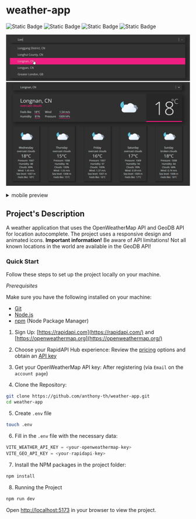 # weather-app

![Static Badge](https://img.shields.io/badge/JavaScript-323330?style=flat&logo=javascript&logoColor=F7DF1E) ![Static Badge](https://img.shields.io/badge/react-gray?logo=react) ![Static Badge](https://img.shields.io/badge/vite-white?logo=vite)  ![Static Badge](https://img.shields.io/badge/HTML5-E34F26?style=flat&logo=html5&logoColor=white)


![screenshot](/public/readme/readme.png "project preview")
![screenshot](/public/readme/readme.gif "project preview desktop")
<details><summary>mobile preview</summary>

![screenshot](/public/readme/readme_m.gif "project preview mobile")

</details>

## Project's Description

A weather application that uses the OpenWeatherMap API and GeoDB API for location autocomplete. The project uses a responsive design and animated icons.
**Important information!** Be aware of API limitations! Not all known locations in the world are available in the GeoDB API!

### Quick Start

Follow these steps to set up the project locally on your machine.

*Prerequisites*

Make sure you have the following installed on your machine:

   - [Git](https://git-scm.com/)
   - [Node.js](https://nodejs.org/en)
   - [npm](https://www.npmjs.com/) (Node Package Manager)



1. Sign Up: [https://rapidapi.com](https://rapidapi.com/) and [https://openweathermap.org](https://openweathermap.org/)

2. Choose your RapidAPI Hub experience: Review the [pricing](https://rapidapi.com/products/pricing) options and obtain an [API key](https://rapidapi.com/wirefreethought/api/geodb-cities/)

3. Get your OpenWeatherMap API key: After registering (via `Email` on the `account page`)

4. Clone the Repository:
```bash
git clone https://github.com/anthony-th/weather-app.git
cd weather-app
```

5. Create `.env` file
```bash
touch .env
```
6. Fill in the `.env` file with the necessary data:

```javascript
VITE_WEATHER_API_KEY = <your-openweathermap-key>
VITE_GEO_API_KEY = <your-rapidapi-key>
```

7. Install the NPM packages in the project folder:
```bash
npm install
```


8. Running the Project

```bash
npm run dev
```
Open [http://localhost:5173](http://localhost:5173/) in your browser to view the project.
